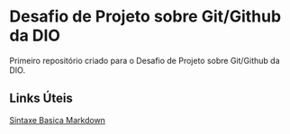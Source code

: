 # Desafio de Projeto sobre Git/Github da DIO
Primeiro repositório criado para o Desafio de Projeto sobre Git/Github da DIO.

## Links Úteis
[Sintaxe Basica Markdown](https://www.markdownguide.org/basic-syntax/)

